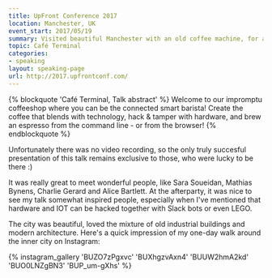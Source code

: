 ```yaml
---
title: UpFront Conference 2017
location: Manchester, UK
event_start: 2017/05/19
summary: Visited beautiful Manchester with an old coffee machine, for a lovely conference with great people
topic: Café Terminal
categories:
- speaking
layout: speaking-page
url: http://2017.upfrontconf.com/
---
```


{% blockquote 'Café Terminal, Talk abstract' %}
Welcome to our impromptu coffeeshop where you can be the connected smart barista! Create the coffee that blends with technology, hack & tamper with hardware, and brew an espresso from the command line - or from the browser!
{% endblockquote %}

Unfortunately there was no video recording, so the only truly succesful presentation of this talk remains exclusive to those, who were lucky to be there :)

It was really great to meet wonderful people, like Sara Soueidan, Mathias Bynens, Charlie Gerard and Alice Bartlett. At the afterparty, it was nice to see my talk somewhat inspired people, especially when I've mentioned that hardware and IOT can be hacked together with Slack bots or even LEGO.

The city was beautiful, loved the mixture of old industrial buildings and modern architecture. Here's a quick impression of my one-day walk around the inner city on Instagram:

{% instagram_gallery 'BUZO7zPgxvc' 'BUXhgzvAxn4' 'BUUW2hmA2kd' 'BUO0LNZgBN3' 'BUP_um-gXhs' %}




